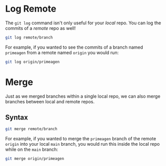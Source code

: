 # Log Remote

The `git log` command isn't only useful for your _local_ repo. You can log the commits of a _remote_ repo as well!

```bash
git log remote/branch
```

For example, if you wanted to see the commits of a branch named `primeagen` from a remote named `origin` you would run:

```bash
git log origin/primeagen
```

# Merge

Just as we merged branches within a single local repo, we can also merge branches between local and remote repos.

## Syntax

```bash
git merge remote/branch
```

For example, if you wanted to merge the `primeagen` branch of the remote `origin` into your local `main` branch, you would run this inside the local repo while on the `main` branch:

```bash
git merge origin/primeagen
```

